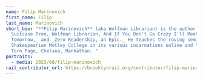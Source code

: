 ```yaml
---
name: Filip Marinovich
first_name: Filip
last_name: Marinovich
short_bio: "**Filip Marinovich** (aka Wolfman Librarian) is the author of _The
  Suitcase Tree, Wolfman Librarian, And If You Don't Go Crazy I'll Meet You Here
  Tomorrow,_ and _Zero Readership, an Epic._ He teaches the roving seminar
  Shakespearian Motley College in its various incarnations online and live at
  Torn Page, Chelsea, Manhattan. "
portraits:
  - media: 2023/08/filip-marinovich
rail_contributor_url: https://brooklynrail.org/contributor/filip-marinovich
---
```

